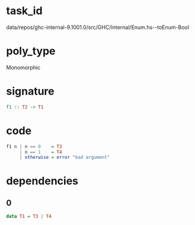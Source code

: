 
# task_id
data/repos/ghc-internal-9.1001.0/src/GHC/Internal/Enum.hs--toEnum-Bool

# poly_type
Monomorphic

# signature
```haskell
f1 :: T2 -> T1
```   

# code
```haskell
f1 n | n == 0    = T3
     | n == 1    = T4
     | otherwise = error "bad argument"
```

# dependencies
## 0
```haskell
data T1 = T3 | T4
```

